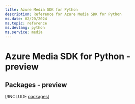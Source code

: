 ```yaml
---
title: Azure Media SDK for Python
description: Reference for Azure Media SDK for Python
ms.date: 02/20/2024
ms.topic: reference
ms.devlang: python
ms.service: media
---
```

# Azure Media SDK for Python - preview
## Packages - preview
[!INCLUDE [packages](media-index.md)]